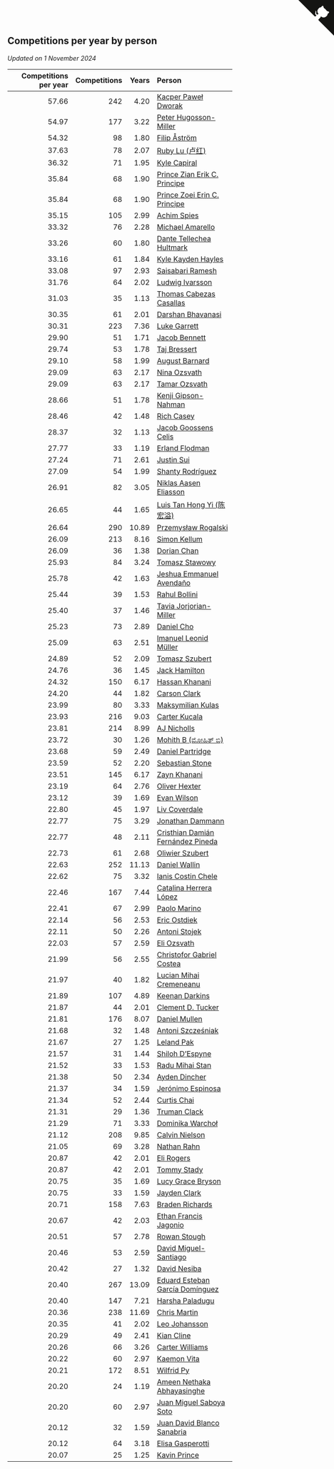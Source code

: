 ## Competitions per year by person

*Updated on  1 November 2024*

| Competitions per year | Competitions | Years | Person |
| ---: | ---: | ---: | :--- |
| 57.66 | 242 | 4.20 | [Kacper Paweł Dworak](https://www.worldcubeassociation.org/persons/2020DWOR01) |
| 54.97 | 177 | 3.22 | [Peter Hugosson-Miller](https://www.worldcubeassociation.org/persons/2021HUGO01) |
| 54.32 | 98 | 1.80 | [Filip Åström](https://www.worldcubeassociation.org/persons/2023ASTR01) |
| 37.63 | 78 | 2.07 | [Ruby Lu (卢红)](https://www.worldcubeassociation.org/persons/2022LURU01) |
| 36.32 | 71 | 1.95 | [Kyle Capiral](https://www.worldcubeassociation.org/persons/2022CAPI02) |
| 35.84 | 68 | 1.90 | [Prince Zian Erik C. Principe](https://www.worldcubeassociation.org/persons/2022PRIN08) |
| 35.84 | 68 | 1.90 | [Prince Zoei Erin C. Principe](https://www.worldcubeassociation.org/persons/2022PRIN09) |
| 35.15 | 105 | 2.99 | [Achim Spies](https://www.worldcubeassociation.org/persons/2021SPIE01) |
| 33.32 | 76 | 2.28 | [Michael Amarello](https://www.worldcubeassociation.org/persons/2022AMAR09) |
| 33.26 | 60 | 1.80 | [Dante Tellechea Hultmark](https://www.worldcubeassociation.org/persons/2023HULT01) |
| 33.16 | 61 | 1.84 | [Kyle Kayden Hayles](https://www.worldcubeassociation.org/persons/2022HAYL02) |
| 33.08 | 97 | 2.93 | [Saisabari Ramesh](https://www.worldcubeassociation.org/persons/2021RAME01) |
| 31.76 | 64 | 2.02 | [Ludwig Ivarsson](https://www.worldcubeassociation.org/persons/2022IVAR01) |
| 31.03 | 35 | 1.13 | [Thomas Cabezas Casallas](https://www.worldcubeassociation.org/persons/2023CASA08) |
| 30.35 | 61 | 2.01 | [Darshan Bhavanasi](https://www.worldcubeassociation.org/persons/2022BHAV01) |
| 30.31 | 223 | 7.36 | [Luke Garrett](https://www.worldcubeassociation.org/persons/2017GARR05) |
| 29.90 | 51 | 1.71 | [Jacob Bennett](https://www.worldcubeassociation.org/persons/2023BENN04) |
| 29.74 | 53 | 1.78 | [Taj Bressert](https://www.worldcubeassociation.org/persons/2023BRES01) |
| 29.10 | 58 | 1.99 | [August Barnard](https://www.worldcubeassociation.org/persons/2022BARN21) |
| 29.09 | 63 | 2.17 | [Nina Ozsvath](https://www.worldcubeassociation.org/persons/2022OZSV03) |
| 29.09 | 63 | 2.17 | [Tamar Ozsvath](https://www.worldcubeassociation.org/persons/2022OZSV04) |
| 28.66 | 51 | 1.78 | [Kenji Gipson-Nahman](https://www.worldcubeassociation.org/persons/2023GIPS01) |
| 28.46 | 42 | 1.48 | [Rich Casey](https://www.worldcubeassociation.org/persons/2023CASE06) |
| 28.37 | 32 | 1.13 | [Jacob Goossens Celis](https://www.worldcubeassociation.org/persons/2023CELI06) |
| 27.77 | 33 | 1.19 | [Erland Flodman](https://www.worldcubeassociation.org/persons/2023FLOD01) |
| 27.24 | 71 | 2.61 | [Justin Sui](https://www.worldcubeassociation.org/persons/2022SUIJ01) |
| 27.09 | 54 | 1.99 | [Shanty Rodríguez](https://www.worldcubeassociation.org/persons/2022CUBI01) |
| 26.91 | 82 | 3.05 | [Niklas Aasen Eliasson](https://www.worldcubeassociation.org/persons/2021ELIA01) |
| 26.65 | 44 | 1.65 | [Luis Tan Hong Yi (陈宏溢)](https://www.worldcubeassociation.org/persons/2023YILU01) |
| 26.64 | 290 | 10.89 | [Przemysław Rogalski](https://www.worldcubeassociation.org/persons/2013ROGA02) |
| 26.09 | 213 | 8.16 | [Simon Kellum](https://www.worldcubeassociation.org/persons/2016KELL12) |
| 26.09 | 36 | 1.38 | [Dorian Chan](https://www.worldcubeassociation.org/persons/2023DORI01) |
| 25.93 | 84 | 3.24 | [Tomasz Stawowy](https://www.worldcubeassociation.org/persons/2021STAW01) |
| 25.78 | 42 | 1.63 | [Jeshua Emmanuel Avendaño](https://www.worldcubeassociation.org/persons/2023AVEN01) |
| 25.44 | 39 | 1.53 | [Rahul Bollini](https://www.worldcubeassociation.org/persons/2023BOLL01) |
| 25.40 | 37 | 1.46 | [Tavia Jorjorian-Miller](https://www.worldcubeassociation.org/persons/2023JORJ01) |
| 25.23 | 73 | 2.89 | [Daniel Cho](https://www.worldcubeassociation.org/persons/2021CHOD01) |
| 25.09 | 63 | 2.51 | [Imanuel Leonid Müller](https://www.worldcubeassociation.org/persons/2022MULL02) |
| 24.89 | 52 | 2.09 | [Tomasz Szubert](https://www.worldcubeassociation.org/persons/2022SZUB02) |
| 24.76 | 36 | 1.45 | [Jack Hamilton](https://www.worldcubeassociation.org/persons/2023HAMI08) |
| 24.32 | 150 | 6.17 | [Hassan Khanani](https://www.worldcubeassociation.org/persons/2018KHAN26) |
| 24.20 | 44 | 1.82 | [Carson Clark](https://www.worldcubeassociation.org/persons/2023CLAR02) |
| 23.99 | 80 | 3.33 | [Maksymilian Kulas](https://www.worldcubeassociation.org/persons/2021KULA02) |
| 23.93 | 216 | 9.03 | [Carter Kucala](https://www.worldcubeassociation.org/persons/2015KUCA01) |
| 23.81 | 214 | 8.99 | [AJ Nicholls](https://www.worldcubeassociation.org/persons/2015NICH04) |
| 23.72 | 30 | 1.26 | [Mohith B (ಮೋಹಿತ್ ಬಿ)](https://www.worldcubeassociation.org/persons/2023BMOH01) |
| 23.68 | 59 | 2.49 | [Daniel Partridge](https://www.worldcubeassociation.org/persons/2022PART02) |
| 23.59 | 52 | 2.20 | [Sebastian Stone](https://www.worldcubeassociation.org/persons/2022STON09) |
| 23.51 | 145 | 6.17 | [Zayn Khanani](https://www.worldcubeassociation.org/persons/2018KHAN28) |
| 23.19 | 64 | 2.76 | [Oliver Hexter](https://www.worldcubeassociation.org/persons/2022HEXT01) |
| 23.12 | 39 | 1.69 | [Evan Wilson](https://www.worldcubeassociation.org/persons/2023WILS11) |
| 22.80 | 45 | 1.97 | [Liv Coverdale](https://www.worldcubeassociation.org/persons/2022COVE02) |
| 22.77 | 75 | 3.29 | [Jonathan Dammann](https://www.worldcubeassociation.org/persons/2021DAMM01) |
| 22.77 | 48 | 2.11 | [Cristhian Damián Fernández Pineda](https://www.worldcubeassociation.org/persons/2022PINE05) |
| 22.73 | 61 | 2.68 | [Oliwier Szubert](https://www.worldcubeassociation.org/persons/2022SZUB01) |
| 22.63 | 252 | 11.13 | [Daniel Wallin](https://www.worldcubeassociation.org/persons/2013WALL03) |
| 22.62 | 75 | 3.32 | [Ianis Costin Chele](https://www.worldcubeassociation.org/persons/2021CHEL01) |
| 22.46 | 167 | 7.44 | [Catalina Herrera López](https://www.worldcubeassociation.org/persons/2017LOPE31) |
| 22.41 | 67 | 2.99 | [Paolo Marino](https://www.worldcubeassociation.org/persons/2021MARI04) |
| 22.14 | 56 | 2.53 | [Eric Ostdiek](https://www.worldcubeassociation.org/persons/2022OSTD01) |
| 22.11 | 50 | 2.26 | [Antoni Stojek](https://www.worldcubeassociation.org/persons/2022STOJ03) |
| 22.03 | 57 | 2.59 | [Eli Ozsvath](https://www.worldcubeassociation.org/persons/2022OZSV01) |
| 21.99 | 56 | 2.55 | [Christofor Gabriel Costea](https://www.worldcubeassociation.org/persons/2022COST03) |
| 21.97 | 40 | 1.82 | [Lucian Mihai Cremeneanu](https://www.worldcubeassociation.org/persons/2023CREM01) |
| 21.89 | 107 | 4.89 | [Keenan Darkins](https://www.worldcubeassociation.org/persons/2019DARK02) |
| 21.87 | 44 | 2.01 | [Clement D. Tucker](https://www.worldcubeassociation.org/persons/2022TUCK09) |
| 21.81 | 176 | 8.07 | [Daniel Mullen](https://www.worldcubeassociation.org/persons/2016MULL04) |
| 21.68 | 32 | 1.48 | [Antoni Szcześniak](https://www.worldcubeassociation.org/persons/2023SZCZ04) |
| 21.67 | 27 | 1.25 | [Leland Pak](https://www.worldcubeassociation.org/persons/2023PAKL02) |
| 21.57 | 31 | 1.44 | [Shiloh D’Espyne](https://www.worldcubeassociation.org/persons/2023DESP01) |
| 21.52 | 33 | 1.53 | [Radu Mihai Stan](https://www.worldcubeassociation.org/persons/2023STAN09) |
| 21.38 | 50 | 2.34 | [Ayden Dincher](https://www.worldcubeassociation.org/persons/2022DINC01) |
| 21.37 | 34 | 1.59 | [Jerónimo Espinosa](https://www.worldcubeassociation.org/persons/2023ESPI07) |
| 21.34 | 52 | 2.44 | [Curtis Chai](https://www.worldcubeassociation.org/persons/2022CHAI02) |
| 21.31 | 29 | 1.36 | [Truman Clack](https://www.worldcubeassociation.org/persons/2023CLAC02) |
| 21.29 | 71 | 3.33 | [Dominika Warchoł](https://www.worldcubeassociation.org/persons/2021WARC01) |
| 21.12 | 208 | 9.85 | [Calvin Nielson](https://www.worldcubeassociation.org/persons/2014NIEL03) |
| 21.05 | 69 | 3.28 | [Nathan Rahn](https://www.worldcubeassociation.org/persons/2021RAHN01) |
| 20.87 | 42 | 2.01 | [Eli Rogers](https://www.worldcubeassociation.org/persons/2022ROGE05) |
| 20.87 | 42 | 2.01 | [Tommy Stady](https://www.worldcubeassociation.org/persons/2022STAD01) |
| 20.75 | 35 | 1.69 | [Lucy Grace Bryson](https://www.worldcubeassociation.org/persons/2023BRYS01) |
| 20.75 | 33 | 1.59 | [Jayden Clark](https://www.worldcubeassociation.org/persons/2023CLAR13) |
| 20.71 | 158 | 7.63 | [Braden Richards](https://www.worldcubeassociation.org/persons/2017RICH02) |
| 20.67 | 42 | 2.03 | [Ethan Francis Jagonio](https://www.worldcubeassociation.org/persons/2022JAGO03) |
| 20.51 | 57 | 2.78 | [Rowan Stough](https://www.worldcubeassociation.org/persons/2022STOU01) |
| 20.46 | 53 | 2.59 | [David Miguel-Santiago](https://www.worldcubeassociation.org/persons/2022MIGU02) |
| 20.42 | 27 | 1.32 | [David Nesiba](https://www.worldcubeassociation.org/persons/2023NESI01) |
| 20.40 | 267 | 13.09 | [Eduard Esteban García Domínguez](https://www.worldcubeassociation.org/persons/2011EDUA01) |
| 20.40 | 147 | 7.21 | [Harsha Paladugu](https://www.worldcubeassociation.org/persons/2017PALA08) |
| 20.36 | 238 | 11.69 | [Chris Martin](https://www.worldcubeassociation.org/persons/2013MART03) |
| 20.35 | 41 | 2.02 | [Leo Johansson](https://www.worldcubeassociation.org/persons/2022JOHA08) |
| 20.29 | 49 | 2.41 | [Kian Cline](https://www.worldcubeassociation.org/persons/2022CLIN01) |
| 20.26 | 66 | 3.26 | [Carter Williams](https://www.worldcubeassociation.org/persons/2021WILL06) |
| 20.22 | 60 | 2.97 | [Kaemon Vita](https://www.worldcubeassociation.org/persons/2021VITA01) |
| 20.21 | 172 | 8.51 | [Wilfrid Py](https://www.worldcubeassociation.org/persons/2016PYWI01) |
| 20.20 | 24 | 1.19 | [Ameen Nethaka Abhayasinghe](https://www.worldcubeassociation.org/persons/2023ABHA02) |
| 20.20 | 60 | 2.97 | [Juan Miguel Saboya Soto](https://www.worldcubeassociation.org/persons/2021SOTO01) |
| 20.12 | 32 | 1.59 | [Juan David Blanco Sanabria](https://www.worldcubeassociation.org/persons/2023SANA04) |
| 20.12 | 64 | 3.18 | [Elisa Gasperotti](https://www.worldcubeassociation.org/persons/2021GASP01) |
| 20.07 | 25 | 1.25 | [Kavin Prince](https://www.worldcubeassociation.org/persons/2023PRIN02) |


<a href="https://github.com/jonatanklosko/wca_statistics" class="github-corner" aria-label="View source on Github"><svg width="80" height="80" viewBox="0 0 250 250" style="fill:#151513; color:#fff; position: absolute; top: 0; border: 0; right: 0;" aria-hidden="true"><path d="M0,0 L115,115 L130,115 L142,142 L250,250 L250,0 Z"></path><path d="M128.3,109.0 C113.8,99.7 119.0,89.6 119.0,89.6 C122.0,82.7 120.5,78.6 120.5,78.6 C119.2,72.0 123.4,76.3 123.4,76.3 C127.3,80.9 125.5,87.3 125.5,87.3 C122.9,97.6 130.6,101.9 134.4,103.2" fill="currentColor" style="transform-origin: 130px 106px;" class="octo-arm"></path><path d="M115.0,115.0 C114.9,115.1 118.7,116.5 119.8,115.4 L133.7,101.6 C136.9,99.2 139.9,98.4 142.2,98.6 C133.8,88.0 127.5,74.4 143.8,58.0 C148.5,53.4 154.0,51.2 159.7,51.0 C160.3,49.4 163.2,43.6 171.4,40.1 C171.4,40.1 176.1,42.5 178.8,56.2 C183.1,58.6 187.2,61.8 190.9,65.4 C194.5,69.0 197.7,73.2 200.1,77.6 C213.8,80.2 216.3,84.9 216.3,84.9 C212.7,93.1 206.9,96.0 205.4,96.6 C205.1,102.4 203.0,107.8 198.3,112.5 C181.9,128.9 168.3,122.5 157.7,114.1 C157.9,116.9 156.7,120.9 152.7,124.9 L141.0,136.5 C139.8,137.7 141.6,141.9 141.8,141.8 Z" fill="currentColor" class="octo-body"></path></svg></a><style>.github-corner:hover .octo-arm{animation:octocat-wave 560ms ease-in-out}@keyframes octocat-wave{0%,100%{transform:rotate(0)}20%,60%{transform:rotate(-25deg)}40%,80%{transform:rotate(10deg)}}@media (max-width:500px){.github-corner:hover .octo-arm{animation:none}.github-corner .octo-arm{animation:octocat-wave 560ms ease-in-out}}</style>
